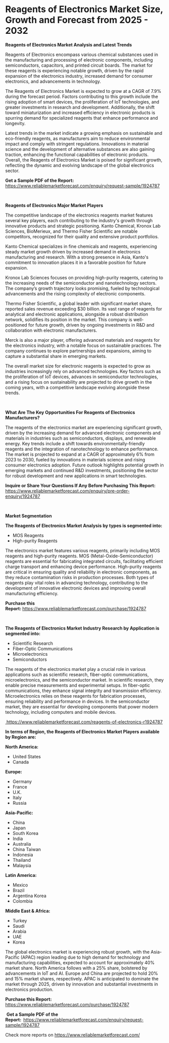 <p><h1>Reagents of Electronics Market Size, Growth and Forecast from 2025 - 2032</h1></p><p><strong>Reagents of Electronics Market Analysis and Latest Trends</strong></p>
<p><p>Reagents of Electronics encompass various chemical substances used in the manufacturing and processing of electronic components, including semiconductors, capacitors, and printed circuit boards. The market for these reagents is experiencing notable growth, driven by the rapid expansion of the electronics industry, increased demand for consumer electronics, and advancements in technology.</p><p>The Reagents of Electronics Market is expected to grow at a CAGR of 7.9% during the forecast period. Factors contributing to this growth include the rising adoption of smart devices, the proliferation of IoT technologies, and greater investments in research and development. Additionally, the shift toward miniaturization and increased efficiency in electronic products is spurring demand for specialized reagents that enhance performance and longevity.</p><p>Latest trends in the market indicate a growing emphasis on sustainable and eco-friendly reagents, as manufacturers aim to reduce environmental impact and comply with stringent regulations. Innovations in material science and the development of alternative substances are also gaining traction, enhancing the functional capabilities of electronic products. Overall, the Reagents of Electronics Market is poised for significant growth, reflecting the dynamic and evolving landscape of the global electronics sector.</p></p>
<p><strong>Get a Sample PDF of the Report:&nbsp;</strong> <a href="https://www.reliablemarketforecast.com/enquiry/request-sample/1924787?utm_campaign=1832&utm_medium=2&utm_source=Github&utm_content=ia&utm_term=14012025&utm_id=reagents-of-electronics">https://www.reliablemarketforecast.com/enquiry/request-sample/1924787</a></p>
<p>&nbsp;</p>
<p><strong>Reagents of Electronics Major Market Players</strong></p>
<p><p>The competitive landscape of the electronics reagents market features several key players, each contributing to the industry's growth through innovative products and strategic positioning. Kanto Chemical, Kronox Lab Sciences, BioMerieux, and Thermo Fisher Scientific are notable competitors, recognized for their quality and extensive product portfolios.</p><p>Kanto Chemical specializes in fine chemicals and reagents, experiencing steady market growth driven by increased demand in electronics manufacturing and research. With a strong presence in Asia, Kanto's commitment to innovation places it in a favorable position for future expansion.</p><p>Kronox Lab Sciences focuses on providing high-purity reagents, catering to the increasing needs of the semiconductor and nanotechnology sectors. The company’s growth trajectory looks promising, fueled by technological advancements and the rising complexity of electronic components.</p><p>Thermo Fisher Scientific, a global leader with significant market share, reported sales revenue exceeding $30 billion. Its vast range of reagents for analytical and electronic applications, alongside a robust distribution network, solidifies its position in the market. This company is well-positioned for future growth, driven by ongoing investments in R&D and collaboration with electronic manufacturers.</p><p>Merck is also a major player, offering advanced materials and reagents for the electronics industry, with a notable focus on sustainable practices. The company continues to explore partnerships and expansions, aiming to capture a substantial share in emerging markets.</p><p>The overall market size for electronic reagents is expected to grow as industries increasingly rely on advanced technologies. Key factors such as the proliferation of IoT devices, advances in semiconductor technologies, and a rising focus on sustainability are projected to drive growth in the coming years, with a competitive landscape evolving alongside these trends.</p></p>
<p>&nbsp;</p>
<p><strong>What Are The Key Opportunities For Reagents of Electronics Manufacturers?</strong></p>
<p><p>The reagents of the electronics market are experiencing significant growth, driven by the increasing demand for advanced electronic components and materials in industries such as semiconductors, displays, and renewable energy. Key trends include a shift towards environmentally-friendly reagents and the integration of nanotechnology to enhance performance. The market is projected to expand at a CAGR of approximately 6% from 2023 to 2030, fueled by innovations in materials science and rising consumer electronics adoption. Future outlook highlights potential growth in emerging markets and continued R&D investments, positioning the sector for robust development and new applications in smart technologies.</p></p>
<p><strong>Inquire or Share Your Questions If Any Before Purchasing This Report:</strong> <a href="https://www.reliablemarketforecast.com/enquiry/pre-order-enquiry/1924787?utm_campaign=1832&utm_medium=2&utm_source=Github&utm_content=ia&utm_term=14012025&utm_id=reagents-of-electronics">https://www.reliablemarketforecast.com/enquiry/pre-order-enquiry/1924787</a></p>
<p>&nbsp;</p>
<p><strong>Market Segmentation</strong></p>
<p><strong>The Reagents of Electronics Market Analysis by types is segmented into:</strong></p>
<p><ul><li>MOS Reagents</li><li>High-purity Reagents</li></ul></p>
<p><p>The electronics market features various reagents, primarily including MOS reagents and high-purity reagents. MOS (Metal-Oxide-Semiconductor) reagents are essential for fabricating integrated circuits, facilitating efficient charge transport and enhancing device performance. High-purity reagents are critical in ensuring quality and reliability in electronic components, as they reduce contamination risks in production processes. Both types of reagents play vital roles in advancing technology, contributing to the development of innovative electronic devices and improving overall manufacturing efficiency.</p></p>
<p><strong>Purchase this Report:&nbsp;</strong><a href="https://www.reliablemarketforecast.com/purchase/1924787?utm_campaign=1832&utm_medium=2&utm_source=Github&utm_content=ia&utm_term=14012025&utm_id=reagents-of-electronics">https://www.reliablemarketforecast.com/purchase/1924787</a></p>
<p>&nbsp;</p>
<p><strong>The Reagents of Electronics Market Industry Research by Application is segmented into:</strong></p>
<p><ul><li>Scientific Research</li><li>Fiber-Optic Communications</li><li>Microelectronics</li><li>Semiconductors</li></ul></p>
<p><p>The reagents of the electronics market play a crucial role in various applications such as scientific research, fiber-optic communications, microelectronics, and the semiconductor market. In scientific research, they enable precise measurements and experimental setups. In fiber-optic communications, they enhance signal integrity and transmission efficiency. Microelectronics relies on these reagents for fabrication processes, ensuring reliability and performance in devices. In the semiconductor market, they are essential for developing components that power modern technology, including computers and mobile devices.</p></p>
<p><a href="https://www.reliablemarketforecast.com/reagents-of-electronics-r1924787?utm_campaign=1832&utm_medium=2&utm_source=Github&utm_content=ia&utm_term=14012025&utm_id=reagents-of-electronics">&nbsp;https://www.reliablemarketforecast.com/reagents-of-electronics-r1924787</a></p>
<p><strong>In terms of Region, the Reagents of Electronics Market Players available by Region are:</strong></p>
<p>
    <p> <strong> North America: </strong>
        <ul>
            <li>United States</li>
            <li>Canada</li>
        </ul>
        </p> 
    <p> <strong> Europe: </strong>
        <ul>
            <li>Germany</li>
            <li>France</li>
            <li>U.K.</li>
            <li>Italy</li>
            <li>Russia</li>
        </ul>
        </p> 
    <p> <strong> Asia-Pacific: </strong>
        <ul>
            <li>China</li>
            <li>Japan</li>
            <li>South Korea</li>
            <li>India</li>
            <li>Australia</li>
            <li>China Taiwan</li>
            <li>Indonesia</li>
            <li>Thailand</li>
            <li>Malaysia</li>
        </ul>
        </p> 
    <p> <strong> Latin America: </strong>
        <ul>
            <li>Mexico</li>
            <li>Brazil</li>
            <li>Argentina Korea</li>
            <li>Colombia</li>
        </ul>
        </p> 
    <p> <strong> Middle East & Africa: </strong>
        <ul>
            <li>Turkey</li>
            <li>Saudi</li>
            <li>Arabia</li>
            <li>UAE</li>
            <li>Korea</li>
        </ul>
    </p>
    </p>
<p><p>The global electronics market is experiencing robust growth, with the Asia-Pacific (APAC) region leading due to high demand for technology and manufacturing capabilities, expected to account for approximately 40% market share. North America follows with a 25% share, bolstered by advancements in IoT and AI. Europe and China are projected to hold 20% and 15% market shares, respectively. APAC is anticipated to dominate the market through 2025, driven by innovation and substantial investments in electronics production.</p></p>
<p><strong>Purchase this Report: </strong><a href="https://www.reliablemarketforecast.com/purchase/1924787?utm_campaign=1832&utm_medium=2&utm_source=Github&utm_content=ia&utm_term=14012025&utm_id=reagents-of-electronics">https://www.reliablemarketforecast.com/purchase/1924787</a></p>
<p>&nbsp;<strong>Get a Sample PDF of the Report:&nbsp;&nbsp;</strong><a href="https://www.reliablemarketforecast.com/enquiry/request-sample/1924787?utm_campaign=1832&utm_medium=2&utm_source=Github&utm_content=ia&utm_term=14012025&utm_id=reagents-of-electronics">https://www.reliablemarketforecast.com/enquiry/request-sample/1924787</a></p>
<p><strong></strong></p>
<p>Check more reports on <a href="https://www.reliablemarketforecast.com/?utm_campaign=1832&utm_medium=2&utm_source=Github&utm_content=ia&utm_term=14012025&utm_id=reagents-of-electronics">https://www.reliablemarketforecast.com/</a></p>